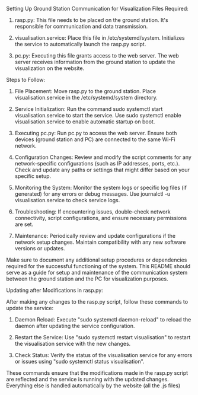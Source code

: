 Setting Up Ground Station Communication for Visualization
Files Required:

1.    rasp.py:
        This file needs to be placed on the ground station.
        It's responsible for communication and data transmission.

2.    visualisation.service:
        Place this file in /etc/systemd/system.
        Initializes the service to automatically launch the rasp.py script.

3.    pc.py:
        Executing this file grants access to the web server.
        The web server receives information from the ground station to update the visualization on the website.

Steps to Follow:

1.    File Placement:
        Move rasp.py to the ground station.
        Place visualisation.service in the /etc/systemd/system directory.

2.    Service Initialization:
        Run the command sudo systemctl start visualisation.service to start the service.
        Use sudo systemctl enable visualisation.service to enable automatic startup on boot.

3.    Executing pc.py:
        Run pc.py to access the web server.
        Ensure both devices (ground station and PC) are connected to the same Wi-Fi network.

4.    Configuration Changes:
        Review and modify the script comments for any network-specific configurations (such as IP addresses, ports, etc.).
        Check and update any paths or settings that might differ based on your specific setup.

5.    Monitoring the System:
        Monitor the system logs or specific log files (if generated) for any errors or debug messages.
        Use journalctl -u visualisation.service to check service logs.

6.    Troubleshooting:
        If encountering issues, double-check network connectivity, script configurations, and ensure necessary permissions are set.

7.    Maintenance:
        Periodically review and update configurations if the network setup changes.
        Maintain compatibility with any new software versions or updates.

Make sure to document any additional setup procedures or dependencies required for the successful functioning of the system. 
This README should serve as a guide for setup and maintenance of the communication system between the ground station and the PC for visualization purposes.

Updating after Modifications in rasp.py:

After making any changes to the rasp.py script, follow these commands to update the service:

1.    Daemon Reload:
        Execute "sudo systemctl daemon-reload" to reload the daemon after updating the service configuration.

2.    Restart the Service:
        Use "sudo systemctl restart visualisation" to restart the visualisation service with the new changes.

3.    Check Status:
        Verify the status of the visualisation service for any errors or issues using "sudo systemctl status visualisation".

These commands ensure that the modifications made in the rasp.py script are reflected and the service is running with the updated changes.
Everything else is handled automatically by the website (all the .js files)
